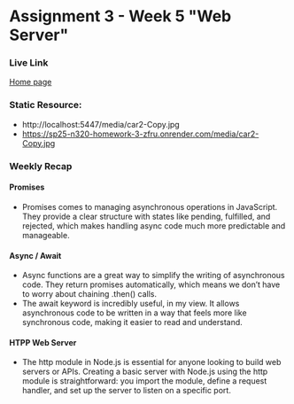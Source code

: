 # Assignment 3 - Week 5 "Web Server"

### Live Link

[Home page](https://sp25-n320-homework-3-zfru.onrender.com)

### Static Resource:

- http://localhost:5447/media/car2-Copy.jpg
- https://sp25-n320-homework-3-zfru.onrender.com/media/car2-Copy.jpg




### Weekly Recap

#### Promises
- Promises comes to managing asynchronous operations in JavaScript. They provide a clear structure with states like pending, fulfilled, and rejected, which makes handling async code much more predictable and manageable.
#### Async / Await
- Async functions are a great way to simplify the writing of asynchronous code. They return promises automatically, which means we don’t have to worry about chaining .then() calls.
- The await keyword is incredibly useful, in my view. It allows asynchronous code to be written in a way that feels more like synchronous code, making it easier to read and understand. 
#### HTPP Web Server
- The http module in Node.js is essential for anyone looking to build web servers or APIs. Creating a basic server with Node.js using the http module is straightforward: you import the module, define a request handler, and set up the server to listen on a specific port.
